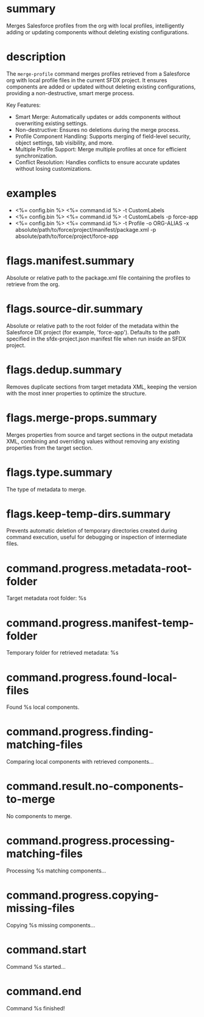 # summary

Merges Salesforce profiles from the org with local profiles, intelligently adding or updating components without deleting existing configurations.

# description

The `merge-profile` command merges profiles retrieved from a Salesforce org with local profile files in the current SFDX project. It ensures components are added or updated without deleting existing configurations, providing a non-destructive, smart merge process.

Key Features:

- Smart Merge: Automatically updates or adds components without overwriting existing settings.
- Non-destructive: Ensures no deletions during the merge process.
- Profile Component Handling: Supports merging of field-level security, object settings, tab visibility, and more.
- Multiple Profile Support: Merge multiple profiles at once for efficient synchronization.
- Conflict Resolution: Handles conflicts to ensure accurate updates without losing customizations.

# examples

- <%= config.bin %> <%= command.id %> -t CustomLabels
- <%= config.bin %> <%= command.id %> -t CustomLabels -p force-app
- <%= config.bin %> <%= command.id %> -t Profile -o ORG-ALIAS -x absolute/path/to/force/project/manifest/package.xml -p absolute/path/to/force/project/force-app

# flags.manifest.summary

Absolute or relative path to the package.xml file containing the profiles to retrieve from the org.

# flags.source-dir.summary

Absolute or relative path to the root folder of the metadata within the Salesforce DX project (for example, 'force-app'). Defaults to the path specified in the sfdx-project.json manifest file when run inside an SFDX project.

# flags.dedup.summary

Removes duplicate sections from target metadata XML, keeping the version with the most inner properties to optimize the structure.

# flags.merge-props.summary

Merges properties from source and target sections in the output metadata XML, combining and overriding values without removing any existing properties from the target section.

# flags.type.summary

The type of metadata to merge.

# flags.keep-temp-dirs.summary

Prevents automatic deletion of temporary directories created during command execution, useful for debugging or inspection of intermediate files.

# command.progress.metadata-root-folder

Target metadata root folder: %s

# command.progress.manifest-temp-folder

Temporary folder for retrieved metadata: %s

# command.progress.found-local-files

Found %s local components.

# command.progress.finding-matching-files

Comparing local components with retrieved components...

# command.result.no-components-to-merge

No components to merge.

# command.progress.processing-matching-files

Processing %s matching components...

# command.progress.copying-missing-files

Copying %s missing components...

# command.start

Command %s started...

# command.end

Command %s finished!
